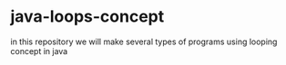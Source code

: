 # java-loops-concept
in this repository we will make several types of programs using looping concept in java
